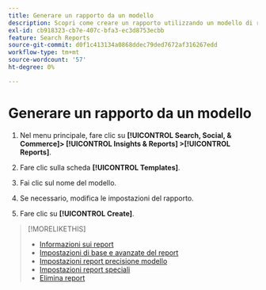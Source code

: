 ```yaml
---
title: Generare un rapporto da un modello
description: Scopri come creare un rapporto utilizzando un modello di rapporto.
exl-id: cb918323-cb7e-407c-bfa3-ec3d8753ecbb
feature: Search Reports
source-git-commit: d0f1c413134a0868ddec79ded7672af316267edd
workflow-type: tm+mt
source-wordcount: '57'
ht-degree: 0%

---
```


# Generare un rapporto da un modello

1. Nel menu principale, fare clic su **[!UICONTROL Search, Social, & Commerce]> [!UICONTROL Insights & Reports] >[!UICONTROL Reports]**.

1. Fare clic sulla scheda **[!UICONTROL Templates]**.

1. Fai clic sul nome del modello.

1. Se necessario, modifica le impostazioni del rapporto.

1. Fare clic su **[!UICONTROL Create]**.

>[!MORELIKETHIS]
>
>* [Informazioni sui report](/help/search-social-commerce/reports/report-about.md)
>* [Impostazioni di base e avanzate del report](/help/search-social-commerce/reports/management/basic-advanced/basic-advanced-report-settings.md)
>* [Impostazioni report precisione modello](/help/search-social-commerce/reports/management/model-accuracy/model-accuracy-report-settings.md)
>* [Impostazioni report speciali](/help/search-social-commerce/reports/management/specialty/specialty-report-settings.md)
>* [Elimina report](/help/search-social-commerce/reports/management/report-delete.md)
